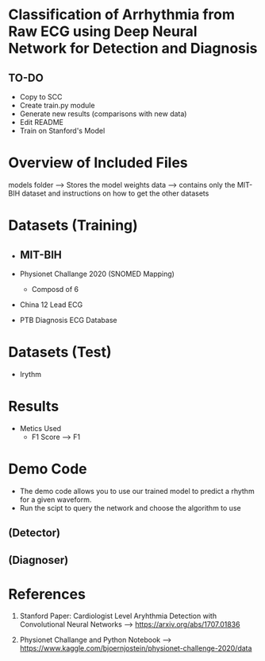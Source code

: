 # Classification of Arrhythmia from Raw ECG using Deep Neural Network for Detection and Diagnosis

## TO-DO
- Copy to SCC
- Create train.py module
- Generate new results (comparisons with new data)
- Edit README
- Train on Stanford's Model


# Overview of Included Files

models folder --> Stores the model weights
data --> contains only the MIT-BIH dataset and instructions on how to get the other datasets


# Datasets (Training)
  - MIT-BIH
    - 
    
  - Physionet Challange 2020 (SNOMED Mapping)
    - Composd of 6 
  
  - China 12 Lead ECG

  - PTB Diagnosis ECG Database

# Datasets (Test)
- Irythm 

# Results
  - Metics Used
    - F1 Score --> F1 

# Demo Code

- The demo code allows you to use our trained model to predict a rhythm for a given waveform.
- Run the scipt to query the network and choose the algorithm to use

## (Detector)

## (Diagnoser)


# References

  1. Stanford Paper: Cardiologist Level Aryhthmia Detection with Convolutional Neural Networks -->
https://arxiv.org/abs/1707.01836

  2. Physionet Challange and Python Notebook -->
https://www.kaggle.com/bjoernjostein/physionet-challenge-2020/data
